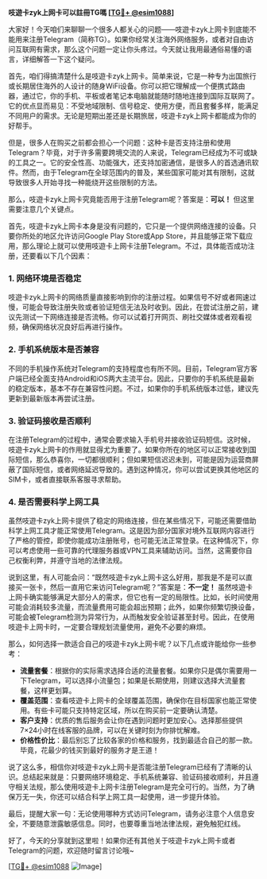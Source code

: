 **吱遊卡zyk上网卡可以註冊TG嗎 [[TG💪+ @esim1088](https://t.me/s/esim1088)]**

大家好！今天咱们来聊聊一个很多人都关心的问题——吱遊卡zyk上网卡到底能不能用来注册Telegram（简称TG）。如果你经常关注海外网络服务，或者对自由访问互联网有需求，那么这个问题一定让你头疼过。今天就让我用最通俗易懂的语言，详细解答一下这个疑问。

首先，咱们得搞清楚什么是吱遊卡zyk上网卡。简单来说，它是一种专为出国旅行或长期居住海外的人设计的随身WiFi设备。你可以把它理解成一个便携式路由器，通过它，你的手机、平板或者笔记本电脑就能随时随地连接到国际互联网了。它的优点显而易见：不受地域限制、信号稳定、使用方便，而且套餐多样，能满足不同用户的需求。无论是短期出差还是长期旅居，吱遊卡zyk上网卡都能成为你的好帮手。

但是，很多人在购买之前都会担心一个问题：这种卡是否支持注册和使用Telegram？毕竟，对于许多需要跨境交流的人来说，Telegram已经成为不可或缺的工具之一。它的安全性高、功能强大，还支持加密通信，是很多人的首选通讯软件。然而，由于Telegram在全球范围内的普及，某些国家可能对其有限制，这就导致很多人开始寻找一种能绕开这些限制的方法。

那么，吱遊卡zyk上网卡究竟能否用于注册Telegram呢？答案是：**可以！** 但这里需要注意几个关键点。

首先，吱遊卡zyk上网卡本身是没有问题的，它只是一个提供网络连接的设备。只要你所处的地区允许访问Google Play Store或App Store，并且能够正常下载应用，那么理论上就可以使用吱遊卡上网卡注册Telegram。不过，具体能否成功注册，还要看以下几个因素：

### 1. 网络环境是否稳定

吱遊卡zyk上网卡的网络质量直接影响到你的注册过程。如果信号不好或者网速过慢，可能会导致注册失败或者验证短信无法及时收到。因此，在尝试注册之前，建议先测试一下网络连接是否流畅。你可以试着打开网页、刷社交媒体或者观看视频，确保网络状况良好后再进行操作。

### 2. 手机系统版本是否兼容

不同的手机操作系统对Telegram的支持程度也有所不同。目前，Telegram官方客户端已经全面支持Android和iOS两大主流平台。因此，只要你的手机系统是最新的稳定版本，基本不存在兼容性问题。不过，如果你的手机系统版本过低，建议先更新到最新版本再尝试注册。

### 3. 验证码接收是否顺利

在注册Telegram的过程中，通常会要求输入手机号并接收验证码短信。这时候，吱遊卡zyk上网卡的作用就显得尤为重要了。如果你所在的地区可以正常接收到国际短信，那么恭喜你，一切都很顺利；但如果短信迟迟未到，可能是因为运营商屏蔽了国际短信，或者网络延迟导致的。遇到这种情况，你可以尝试更换其他地区的SIM卡，或者直接联系客服寻求帮助。

### 4. 是否需要科学上网工具

虽然吱遊卡zyk上网卡提供了稳定的网络连接，但在某些情况下，可能还需要借助科学上网工具才能正常使用Telegram。这是因为部分国家对境外互联网内容进行了严格的管控，即使你能成功注册账号，也可能无法正常登录。在这种情况下，你可以考虑使用一些可靠的代理服务器或VPN工具来辅助访问。当然，这需要你自己权衡利弊，并遵守当地的法律法规。

说到这里，有人可能会问：“既然吱遊卡zyk上网卡这么好用，那我是不是可以直接买一张卡，然后一直用它来访问Telegram呢？”答案是：**不一定！** 虽然吱遊卡上网卡确实能够满足大部分人的需求，但它也有一定的局限性。比如，长时间使用可能会消耗较多流量，而流量费用可能会超出预期；此外，如果你频繁切换设备，可能会被Telegram检测为异常行为，从而触发安全验证甚至封号。因此，在使用吱遊卡上网卡时，一定要合理规划流量使用，避免不必要的麻烦。

那么，如何选择一款适合自己的吱遊卡zyk上网卡呢？以下几点或许能给你一些参考：

- **流量套餐**：根据你的实际需求选择合适的流量套餐。如果你只是偶尔需要用一下Telegram，可以选择小流量包；如果是长期使用，则建议选择大流量套餐，这样更划算。
- **覆盖范围**：查看吱遊卡上网卡的全球覆盖范围，确保你在目标国家也能正常使用。有些卡可能只支持特定区域，所以在购买前一定要确认清楚。
- **客户支持**：优质的售后服务会让你在遇到问题时更加安心。选择那些提供7×24小时在线客服的品牌，可以在关键时刻为你排忧解难。
- **价格性价比**：最后别忘了比较各家的价格和服务，找到最适合自己的那一款。毕竟，花最少的钱买到最好的服务才是王道！

说了这么多，相信你对吱遊卡zyk上网卡是否能注册Telegram已经有了清晰的认识。总结起来就是：只要网络环境稳定、手机系统兼容、验证码接收顺利，并且遵守相关法规，那么使用吱遊卡上网卡注册Telegram是完全可行的。当然，为了确保万无一失，你还可以结合科学上网工具一起使用，进一步提升体验。

最后，提醒大家一句：无论使用哪种方式访问Telegram，请务必注意个人信息安全，不要随意泄露敏感信息。同时，也要尊重当地法律法规，避免触犯红线。

好了，今天的分享就到这里啦！如果你还有其他关于吱遊卡zyk上网卡或者Telegram的问题，欢迎随时留言讨论哦~ 

[[TG💪+ @esim1088](https://t.me/s/esim1088) ![Image](https://i.postimg.cc/4NQfJmqS/Snipaste-2025-05-13-00-14-12.png)]